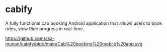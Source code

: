 # cabify
A fully functional cab booking Android application that allows users to book rides, view Ride progress in real-time.

https://github.com/aka-munan/cabify/blob/main/Cab%20booking%20mobile%20app.svg
